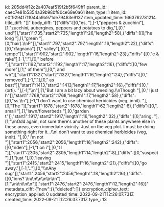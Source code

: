 id: 205dd4f12c2a407eaf519f2b5f649ff1
parent_id: caec7e81b5354a39b98bf80ce68e0a61
item_type: 1
item_id: e0f92941711044a9b971de79483e9137
item_updated_time: 1663762781214
title_diff: "[]"
body_diff: "[{\"diffs\":[[0,\"es, \"],[-1,\"peppers & zucchini\"],[1,\"zucchini, aubergines, peppers and potatoes to dig,\"],[0,\" und\"]],\"start1\":735,\"start2\":735,\"length1\":26,\"length2\":58},{\"diffs\":[[0,\"he long \"],[1,\"green \"],[0,\"hair).\\\nP\"]],\"start1\":797,\"start2\":797,\"length1\":16,\"length2\":22},{\"diffs\":[[0,\"rfagnana\"],[1,\" valley\"],[0,\"), tempe\"]],\"start1\":902,\"start2\":902,\"length1\":16,\"length2\":23},{\"diffs\":[[0,\"e & rake\"],[-1,\".\"],[0,\" before \"]],\"start1\":1192,\"start2\":1192,\"length1\":17,\"length2\":16},{\"diffs\":[[0,\"few more\"],[1,\" of them\"],[0,\", and wh\"]],\"start1\":1327,\"start2\":1327,\"length1\":16,\"length2\":24},{\"diffs\":[[0,\" removed\"],[-1,\",\"],[0,\" as best\"]],\"start1\":1413,\"start2\":1413,\"length1\":17,\"length2\":16},{\"diffs\":[[0,\"(orti). \"],[-1,\"\\\n\"],[1,\"But I am a bit lazy about weeding.\\\nThough \"],[0,\"I just h\"]],\"start1\":1768,\"start2\":1768,\"length1\":17,\"length2\":58},{\"diffs\":[[0,\"ss.\\\n\"],[-1,\"I don't want to use chemical herbicides (veg, innit). \"],[0,\"The \"]],\"start1\":1878,\"start2\":1878,\"length1\":62,\"length2\":8},{\"diffs\":[[0,\", small \"],[1,\"lawn/flowerbeds \"],[0,\"garden t\"]],\"start1\":1917,\"start2\":1917,\"length1\":16,\"length2\":32},{\"diffs\":[[0,\"aring.  \"],[1,\"\\\nOdd again, not sure there's another of these plants anywhere else in these areas, even immediate vicinity. Just on the veg plot. I must be doing something right for it...\\\nI don't want to use chemical herbicides (veg, innit). \"],[0,\"I'm not \"]],\"start1\":2056,\"start2\":2056,\"length1\":16,\"length2\":242},{\"diffs\":[[0,\"nden\"],[-1,\"t on i\"],[0,\"t I \"]],\"start1\":2305,\"start2\":2305,\"length1\":14,\"length2\":8},{\"diffs\":[[0,\"suspect \"],[1,\"just \"],[0,\"leaving \"]],\"start1\":2415,\"start2\":2415,\"length1\":16,\"length2\":21},{\"diffs\":[[0,\"go away.\"],[-1,\"..\"],[0,\"\\\nAny sug\"]],\"start1\":2456,\"start2\":2456,\"length1\":18,\"length2\":16},{\"diffs\":[[0,\"ions? \\\n\\\n\\\n\\\n\\\n\\\n\"],[1,\"\\\n\\\n\\\n\\\n\"]],\"start1\":2476,\"start2\":2476,\"length1\":12,\"length2\":16}]"
metadata_diff: {"new":{},"deleted":[]}
encryption_cipher_text: 
encryption_applied: 0
updated_time: 2022-09-21T12:26:07.731Z
created_time: 2022-09-21T12:26:07.731Z
type_: 13